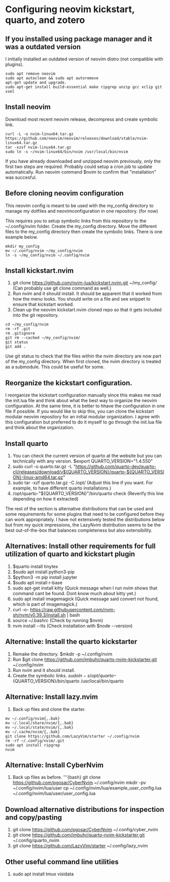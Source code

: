 # Configuring neovim kickstart, quarto, and zotero
## If you installed using package manager and it was a outdated version 
I initially installed an outdated version of neovim distro (not compatible with plugins).
```{bash}
sudo apt remove neovim
sudo apt autoclean && sudo apt autoremove
apt-get update and upgrade.
sudo apt-get install build-essential make ripgrep unzip gcc xclip git xsel
```

## Install neovim
Download most recent neovim release, decompress and create symbolic link.
```{bash}
curl -L -o nvim-linux64.tar.gz https://github.com/neovim/neovim/releases/download/stable/nvim-linux64.tar.gz
tar -xzvf nvim-linux64.tar.gz
sudo ln -s ~/nvim-linux64/bin/nvim /usr/local/bin/nvim
```
If you have already downloaded and unzipped neovim previously, only the first two steps are required. Probably could setup a cron job to update automatically.
Run neovim command $nvim to confirm that "installation" was succesful. 

## Before cloning neovim configuration 
This neovim config is meant to be used with the my_config directory to manage my dotfiles and neovimconfiguration in one repository. (for now) 

This requires you to setup symbolic links from this repository to the ~/.config/nvim folder.
Create the my_config directory. Move the different files to the my_config directory then create the symbolic links. There is one example below. 
```{bash}
mkdir my_config
mv ~/.config/nvim ~/my_config/nvim
ln -s ~/my_config/nvim ~/.config/nvim
```
## Install kickstart.nvim
1. git clone https://github.com/nvim-lua/kickstart.nvim.git ~/my_config/ (Can probably use git clone command as well.)
2. Run nvim and it should install. It should be apparent that it worked from how the menu looks. You should write on a file and see snippet to ensure that kickstart worked. 
3. Clean up the neovim kickstart.nvim cloned repo so that it gets included into the git repository.
```{bash}
cd ~/my_config/nvim
rm -rf .git 
rm .gitignore
git rm --cached ~/my_config/nvim/
git status
git add .
```
Use git status to check that the files within the nvim directory are now part of the my_config directory. When first cloned, the nvim directory is treated as a submodule. This could be useful for some.

## Reorganize the kickstart configuration.
I reorganize the kickstart configuration manually since this makes me read the init.lua file and think about what the best way to organize the neovim configuration. At the same time, it is better to hhave the configuration in one file if possible.
If you would like to skip this, you can clone the kickstart modular neovim repository for an initial modular organization. I agree with this configuration but preferred to do it myself to go through the init.lua file and think about the organization.

## Install quarto  

1. You can check the current version of quarto at the website but you can technically with any version. $export QUARTO_VERSION="1.4.550"
2. sudo curl -o quarto.tar.gz -L "https://github.com/quarto-dev/quarto-cli/releases/download/v${QUARTO_VERSION}/quarto-${QUARTO_VERSION}-linux-amd64.tar.gz"
3. sudo tar -xzf quarto.tar.gz -C /opt/ (Adjust this line if you want. For example, to have different quarto installations.)
4. /opt/quarto-"${QUARTO_VERSION}"/bin/quarto check (Reverify this line depending on how it extracted)

The rest of the section is alternative distributions that can be used and some requirements for some plugins that need to be configured before they can work appropriately. 
I have not extensively tested the distributions below but from my quick impressions, the LazyNvim distribution seems to be the best out-of-the-box that balances completeness but also extensibility. 

## Alternatives: Install other requirements for full utilization of quarto and kickstart plugin
1. $quarto install tinytex
2. $sudo apt install python3-pip
3. $python3 -m pip install jupyter
4. $sudo apt install r-base
5. sudo apt-get install kitty (Quick message when I run nvim shows that command cant be found. Dont know much about kitty yet.)
6. sudo apt install imagemagick (Quick message said convert not found, which is part of imagemagick.)
7. curl -o- https://raw.githubusercontent.com/nvm-sh/nvm/v0.39.3/install.sh | bash
8. source ~/.bashrc (Check by running $nvm)
9. nvm install --lts (Check installation with $node --version)

## Alternative: Install the quarto kickstarter 
1. Remake the directory. $mkdir -p ~/.config/nvim
2. Run $git clone https://github.com/jmbuhr/quarto-nvim-kickstarter.git ~/.config/nvim
3. Run nvim and it should install. 
4. Create the symbolic links. 
$sudo ln -s /opt/quarto-${QUARTO_VERSION}/bin/quarto /usr/local/bin/quarto

## Alternative: Install lazy.nvim
1. Back up files and clone the starter. 

```{bash}
mv ~/.config/nvim{,.bak}
mv ~/.local/share/nvim/{,.bak}
mv ~/.local/state/nvim/{,.bak}
mv ~/.cache/nvim/{,.bak}
git clone https://github.com/LazyVim/starter ~/.config/nvim
rm -rf ~/.config/nvim/.git
sudo apt install ripgrep
nvim
```
## Alternative: Install CyberNvim
1. Back up files as before.
'''{bash}
git clone https://github.com/pgosar/CyberNvim ~/.config/nvim
mkdir -pv ~/.config/nvim/lua/user
cp ~/.config/nvim/lua/example_user_config.lua ~/.config/nvim/lua/user/user_config.lua

## Download alternative distributions for inspection and copy/pasting
1. git clone https://github.com/pgosar/CyberNvim ~/.config/cyber_nvim 
2. git clone https://github.com/jmbuhr/quarto-nvim-kickstarter.git ~/.config/quarto_nvim
3. git clone https://github.com/LazyVim/starter ~/.config/lazy_nvim

## Other useful command line utilities

1. sudo apt install tmux visidata

